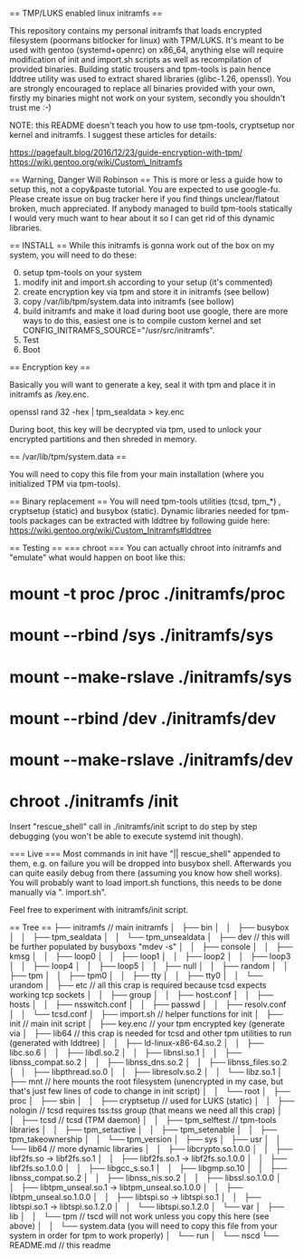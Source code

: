 == TMP/LUKS enabled linux initramfs ==

This repository contains my personal initramfs that loads encrypted filesystem (poormans bitlocker for linux) with TPM/LUKS.
It's meant to be used with gentoo (systemd+openrc) on x86\_64, anything else will require modification of init and import.sh scripts as well as recompilation of provided binaries.
Building static trousers and tpm-tools is pain hence lddtree utility was used to extract shared libraries (glibc-1.26, openssl).
You are strongly encouraged to replace all binaries provided with your own, firstly my binaries might not work on your system, secondly you shouldn't trust me :-)

NOTE: this README doesn't teach you how to use tpm-tools, cryptsetup nor kernel and initramfs. I suggest these articles for details:

https://pagefault.blog/2016/12/23/guide-encryption-with-tpm/
https://wiki.gentoo.org/wiki/Custom\_Initramfs

== Warning, Danger Will Robinson ==
This is more or less a guide how to setup this, not a copy&paste tutorial. You are expected to use google-fu.
Please create issue on bug tracker here if you find things unclear/flatout broken, much appreciated.
If anybody managed to build tpm-tools statically I would very much want to hear about it so I can get rid of this dynamic libraries.

== INSTALL ==
While this initramfs is gonna work out of the box on my system, you will need to do these:

0) setup tpm-tools on your system
1) modify init and import.sh according to your setup (it's commented)
2) create encryption key via tpm and store it in initramfs (see bellow)
3) copy /var/lib/tpm/system.data into initramfs (see bollow)
4) build initramfs and make it load during boot
    use google, there are more ways to do this, 
    easiest one is to compile custom kernel and set CONFIG_INITRAMFS_SOURCE="/usr/src/initramfs".
5) Test
6) Boot

== Encryption key ==

Basically you will want to generate a key, seal it with tpm and place it in initramfs as /key.enc.

openssl rand 32 -hex | tpm\_sealdata > key.enc

During boot, this key will be decrypted via tpm, used to unlock your encrypted partitions and then shreded in memory.

== /var/lib/tpm/system.data ==

You will need to copy this file from your main installation (where you initialized TPM via tpm-tools).

== Binary replacement ==
You will need tpm-tools utilities (tcsd, tpm\_*) , cryptsetup (static) and busybox (static).
Dynamic libraries needed for tpm-tools packages can be extracted with lddtree by following guide here:
https://wiki.gentoo.org/wiki/Custom_Initramfs#lddtree


== Testing ==
=== chroot ===
You can actually chroot into initramfs and "emulate" what would happen on boot like this:

# mount -t proc /proc ./initramfs/proc
# mount --rbind /sys ./initramfs/sys
# mount --make-rslave ./initramfs/sys
# mount --rbind /dev ./initramfs/dev
# mount --make-rslave ./initramfs/dev
# chroot ./initramfs /init

Insert "rescue_shell" call in ./initramfs/init script to do step by step debugging (you won't be able to execute systemd init though).

=== Live ===
Most commands in init have "|| rescue_shell" appended to them, e.g. on failure you will be dropped into busybox shell.
Afterwards you can quite easily debug from there (assuming you know how shell works). 
You will probably want to load import.sh functions, this needs to be done manually via ". import.sh".

Feel free to experiment with initramfs/init script.

== Tree ==
├── initramfs                   // main initramfs
│   ├── bin
│   │   ├── busybox
│   │   ├── tpm\_sealdata
│   │   └── tpm\_unsealdata
│   ├── dev                     // this will be further populated by busyboxs "mdev -s"
│   │   ├── console
│   │   ├── kmsg
│   │   ├── loop0
│   │   ├── loop1
│   │   ├── loop2
│   │   ├── loop3
│   │   ├── loop4
│   │   ├── loop5
│   │   ├── null
│   │   ├── random
│   │   ├── tpm
│   │   ├── tpm0
│   │   ├── tty
│   │   ├── tty0
│   │   └── urandom
│   ├── etc                     // all this crap is required because tcsd expects working tcp sockets
│   │   ├── group
│   │   ├── host.conf
│   │   ├── hosts
│   │   ├── nsswitch.conf
│   │   ├── passwd
│   │   ├── resolv.conf
│   │   └── tcsd.conf
│   ├── import.sh               // helper functions for init
│   ├── init                    // main init script
│   ├── key.enc                 // your tpm encrypted key (generate via 
│   ├── lib64                   // this crap is needed for tcsd and other tpm utilities to run (generated with lddtree)
│   │   ├── ld-linux-x86-64.so.2
│   │   ├── libc.so.6
│   │   ├── libdl.so.2
│   │   ├── libnsl.so.1
│   │   ├── libnss\_compat.so.2
│   │   ├── libnss\_dns.so.2
│   │   ├── libnss\_files.so.2
│   │   ├── libpthread.so.0
│   │   ├── libresolv.so.2
│   │   └── libz.so.1
│   ├── mnt                     // here mounts the root filesystem (unencrypted in my case, but that's just few lines of code to change in init script)
│   │   └── root
│   ├── proc
│   ├── sbin
│   │   ├── cryptsetup          // used for LUKS (static)
│   │   ├── nologin             // tcsd requires tss:tss group (that means we need all this crap)
│   │   ├── tcsd                // tcsd (TPM daemon)
│   │   ├── tpm\_selftest        // tpm-tools libraries
│   │   ├── tpm\_setactive
│   │   ├── tpm\_setenable
│   │   ├── tpm\_takeownership
│   │   └── tpm\_version
│   ├── sys
│   ├── usr
│   │   └── lib64               // more dynamic libraries
│   │       ├── libcrypto.so.1.0.0
│   │       ├── libf2fs.so -> libf2fs.so.1
│   │       ├── libf2fs.so.1 -> libf2fs.so.1.0.0
│   │       ├── libf2fs.so.1.0.0
│   │       ├── libgcc\_s.so.1
│   │       ├── libgmp.so.10
│   │       ├── libnss\_compat.so.2
│   │       ├── libnss\_nis.so.2
│   │       ├── libssl.so.1.0.0
│   │       ├── libtpm\_unseal.so.1 -> libtpm\_unseal.so.1.0.0
│   │       ├── libtpm\_unseal.so.1.0.0
│   │       ├── libtspi.so -> libtspi.so.1
│   │       ├── libtspi.so.1 -> libtspi.so.1.2.0
│   │       └── libtspi.so.1.2.0
│   └── var
│       ├── lib
│       │   └── tpm             // tscd will not work unless you copy this here (see above)
│       │       └── system.data (you will need to copy this file from your system in order for tpm to work properly)
│       └── run
│           └── nscd
└── README.md   // this readme

